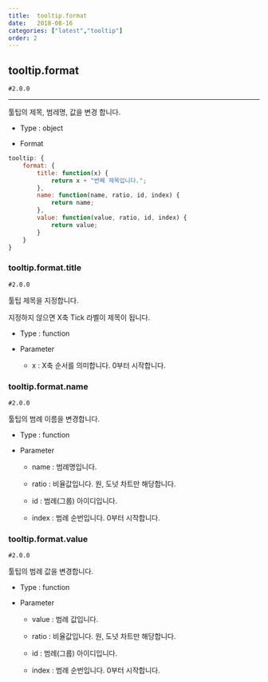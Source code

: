 ```yaml
---
title:  tooltip.format
date:   2018-08-16
categories: ["latest","tooltip"]
order: 2
---
```


## tooltip.format

`#2.0.0`

---

툴팁의 제목, 범레명, 값을 변경 합니다.

* Type : object

* Format
```javascript
tooltip: {
    format: {
        title: function(x) {
            return x + "번쩨 제목입니다.";
        },
        name: function(name, ratio, id, index) {
            return name;
        },
        value: function(value, ratio, id, index) {
            return value;
        }
    }
}
```

### tooltip.format.title

`#2.0.0`

툴팁 제목을 지정합니다.

지정하지 않으면 X축 Tick 라벨이 제목이 됩니다.

* Type : function

* Parameter

  * x : X축 순서를 의미합니다. 0부터 시작합니다.

### tooltip.format.name

`#2.0.0`

툴팁의 범례 이름을 변경합니다.

* Type : function

* Parameter

  * name : 범례명입니다.

  * ratio : 비율값입니다. 원, 도넛 차트만 해당합니다.
  
  * id : 범례(그룹) 아이디입니다.

  * index : 범례 순번입니다. 0부터 시작합니다.

### tooltip.format.value

`#2.0.0`

툴팁의 범례 값을 변경합니다.

* Type : function

* Parameter

  * value : 범례 값입니다.

  * ratio : 비율값입니다. 원, 도넛 차트만 해당합니다.
  
  * id : 범례(그룹) 아이디입니다.

  * index : 범례 순번입니다. 0부터 시작합니다.